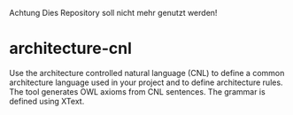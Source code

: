 Achtung 
  Dies Repository soll nicht mehr genutzt werden!

# architecture-cnl
Use the architecture controlled natural language (CNL) to define a common architecture language used in your project and to define architecture rules.
The tool generates OWL axioms from CNL sentences.
The grammar is defined using XText.
